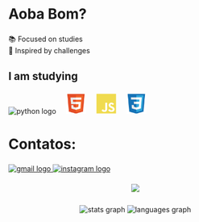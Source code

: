 <h1 align="left">Aoba Bom?</h1>
 
 ###
 
 <p align="left">📚 Focused on studies<br>🎯 Inspired by challenges</p>
 
 ###
 
 <h2 align="left">I am studying</h2>
 
 ###
 
 <div align="left">
   <img src="https://cdn.jsdelivr.net/gh/devicons/devicon/icons/python/python-original.svg" height="40" alt="python logo"  />
   <img width="12" />
   <img src="https://raw.githubusercontent.com/devicons/devicon/master/icons/html5/html5-original.svg" height="40" alt="HTML"  />
   <img width="12" />
   <img src="https://raw.githubusercontent.com/devicons/devicon/master/icons/javascript/javascript-plain.svg" height="40" alt="JS"  />
   <img width="12" />
   <img src="https://raw.githubusercontent.com/devicons/devicon/master/icons/css3/css3-original.svg" height="40" alt="CSS"  />
 </div>
 
 ###
 
 <h1 align="left">Contatos:</h1>
 
 ###
 
 <div align="left">
   <a href="" target="_blank">
     <img src="![image](https://github.com/user-attachments/assets/7723f962-0a2e-4c9e-a57a-7f55a5d779c0)" width="60" height="40" alt="gmail logo"  />
   </a>
   <a href="https://www.instagram.com/pedrinho_bg05/" target="_blank">
     <img src="https://raw.githubusercontent.com/maurodesouza/profile-readme-generator/master/src/assets/icons/social/instagram/default.svg" width="60" height="40" alt="instagram logo"  />
   </a>
 </div>
 
 ###
 
 <div align="center">
   <img height="350" src="https://cdn.discordapp.com/attachments/995796441052225580/1228540503520182362/MelRibeiro_-_Overview.gif?ex=662c6a81&is=6619f581&hm=888b82b83350a9ea9b0d76bdb57af8b3aec873d0aa6a12fb56f7ff9a2f53134e&"  />
 </div>
 
 ###
 
 <div align="center">
   <img src="https://github-readme-stats.vercel.app/api?username=PedrinhoBG&hide_title=false&hide_rank=false&show_icons=true&include_all_commits=true&count_private=true&disable_animations=false&theme=dracula&locale=en&hide_border=false&order=1" height="150" alt="stats graph"  />
   <img src="https://github-readme-stats.vercel.app/api/top-langs?username=PedrinhoBG&locale=en&hide_title=false&layout=compact&card_width=320&langs_count=5&theme=dracula&hide_border=false&order=2" height="150" alt="languages graph"  />
 </div>
 
 ###
